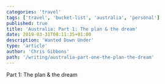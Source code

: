 ```yaml
---
categories: 'travel'
tags: ['travel', 'bucket-list', 'australia', 'personal']
published: true
title: 'Australia: Part 1: The plan & the dream'
date: 2019-03-31T08:11:35+01:00
description: 'Wanted Down Under'
type: 'article'
author: 'Chris Gibbons'
path: '/writing/australia-part-one-the-plan-the-dream'
---
```


Part 1: The plan &amp; the dream


